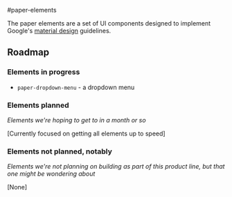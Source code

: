 #paper-elements

The paper elements are a set of UI components designed to implement Google's [material design](http://www.google.com/design/spec/material-design/introduction.html) guidelines.

## Roadmap

### Elements in progress

* `paper-dropdown-menu` - a dropdown menu

### Elements planned
_Elements we're hoping to get to in a month or so_

[Currently focused on getting all elements up to speed]

### Elements not planned, notably
_Elements we're not planning on building as part of this product line, but that one might be wondering about_

[None]
